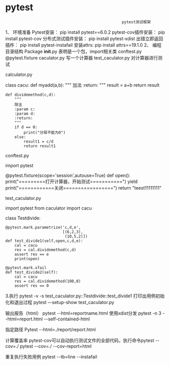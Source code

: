 # pytest
                                                       pytest测试框架

1、	环境准备
Pytest安装：          pip install pytest==6.0.2
pytest-cov插件安装：  pip install pytest-cov 
分布式测试插件安装：   pip install pytest-xdist
出错立即返回插件：	   pip install pytest-instafail
安装attrs:             pip install attrs==19.1.0
2、	编程
目录结构
		Package
			__init__.py       表明是一个包，import相关类
			conftest.py		@pytest.fixture
			caculator.py		写一个计算器
			test_caculator.py	对计算器进行测试

calculator.py

class cacu:
    def myadd(a,b):
        """
        加法
        :return:
        """
        result = a+b
        return result

    def dividemethod(c,d):
        """
        除法
        :param c:
        :param d:
        :return:
        """
        if d == 0:
            print("分母不能为0")
        else:
            result1 = c/d
            return result1

conftest.py

import pytest

@pytest.fixture(scope='session',autouse=True)
def open():
    print("=========打开计算器，开始测试===========")
    yield
    print("============关闭=================")
    return "teest11111111"

test_caculator.py

import pytest
from caculator import cacu


class Testdivide:

	
    @pytest.mark.parametrize('c,d,e',
                             [(6,2,3),
                              (10,5,2)])
    def test_divide1(self,open,c,d,e):
        cal = cacu
        res = cal.dividemethod(c,d)
        assert res == e
        print(open)

    @pytest.mark.xfail 
    def test_divide2(self):
        cal = cacu
        res = cal.dividemethod(100,0)
        assert res == 0
3.执行
pytest -v -s test_caculator.py::Testdivide::test_divide1
打印出用例初始化和退出过程
pytest –-setup-show test_caculator.py

输出报告（html）
pytest --html=reportname.html
使用xdist分发
pytest -n 3 --html=report.html --self-contained-html

指定路径
Pytest --html=./report/report.html

计算覆盖率
pytest-cov可以自动执行测试文件的全部代码，执行命令pytest --cov=./ 
pytest --cov=./ --cov-report=html


重复执行失败用例
pytest --tb=line --instafail
